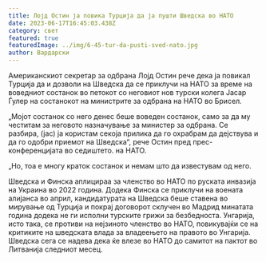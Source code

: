 ```yaml
---
title: Лојд Остин ја повика Турција да ја пушти Шведска во НАТО
date: 2023-06-17T16:45:03.438Z
category: свет
featured: true
featuredImage: ../img/6-45-tur-da-pusti-sved-nato.jpg
author: Вардарски
---
```

Американскиот секретар за одбрана Лојд Остин рече дека ја повикал Турција да и дозволи на Шведска да се приклучи на НАТО за време на воведниот состанок во петокот со неговиот нов турски колега Јасар Ѓулер на состанокот на министрите за одбрана на НАТО во Брисел.

„Мојот состанок со него денес беше воведен состанок, само за да му честитам за неговото назначување за министер за одбрана. Се разбира, (јас) ја користам секоја прилика да го охрабрам да дејствува и да го одобри приемот на Шведска“, рече Остин пред прес-конференцијата во седиштето. на НАТО.

„Но, тоа е многу краток состанок и немам што да известувам од него.

Шведска и Финска аплицираа за членство во НАТО по руската инвазија на Украина во 2022 година. Додека Финска се приклучи на воената алијанса во април, кандидатурата на Шведска беше ставена во мирување од Турција и покрај договорот склучен во Мадрид минатата година додека не ги исполни турските грижи за безбедноста. Унгарија, исто така, се противи на нејзиното членство во НАТО, повикувајќи се на критиките на шведската влада за владеењето на правото во Унгарија. Шведска сега се надева дека ќе влезе во НАТО до самитот на пактот во Литванија следниот месец.